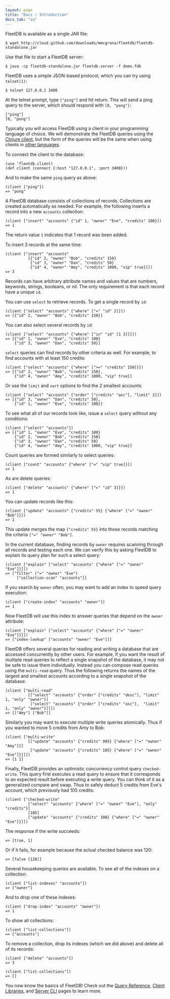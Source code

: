 ```yaml
---
layout: page
title: "Docs : Introduction"
docs_tab: "in"
---
```


FleetDB is available as a single JAR file:

    $ wget http://cloud.github.com/downloads/mmcgrana/fleetdb/fleetdb-standalone.jar

Use that file to start a FleetDB server:

    $ java -cp fleetdb-standalone.jar fleetdb.server -f demo.fdb

FleetDB uses a simple JSON-based protocol, which you can try using `telnet(1)`:

    $ telnet 127.0.0.1 3400

At the telnet prompt, type `["ping"]` and hit return. This will send a ping query to the server, which should respond with `[0, "pong"]`:

    ["ping"]
    [0, "pong"]

Typically you will access FleetDB using a client in your programming language of choice. We will demonstrate the FleetDB queries using the [Clojure client](/docs/clients/clojure.html), but the form of the queries will be the same when using clients in [other languages](/docs/clients.html).

To connect the client to the database:

    (use 'fleetdb.client)
    (def client (connect {:host "127.0.0.1", :port 3400}))

And to make the same `ping` query as above:

    (client ["ping"])
    => "pong"

A FleetDB database consists of collections of records. Collections are created automatically as needed. For example, the following inserts a record into a new `accounts` collection:

    (client ["insert" "accounts" {"id" 1, "owner" "Eve", "credits" 100}])
    => 1

The return value `1` indicates that 1 record was been added.

To insert 3 records at the same time:

    (client ["insert" "accounts"
              [{"id" 2, "owner" "Bob", "credits" 150}
               {"id" 3, "owner" "Dan", "credits" 50}
               {"id" 4, "owner" "Amy", "credits" 1000, "vip" true}]])
    => 3

Records can have arbitrary attribute names and values that are numbers, keywords, strings, booleans, or nil. The only requirement is that each record have a unique `id`.

You can use `select` to retrieve records. To get a single record by `id`:

    (client ["select" "accounts" {"where" ["=" "id" 2]}])
    => [{"id" 2, "owner" "Bob", "credits" 150}]

You can also select several records by `id`:

    (client ["select" "accounts" {"where" ["in" "id" [1 3]]}])
    => [{"id" 1, "owner" "Eve", "credits" 100}
        {"id" 3, "owner" "Dan", "credits" 50}]

`select` queries can find records by other criteria as well. For example, to find accounts with at least 150 credits:

    (client ["select" "accounts" {"where" [">=" "credits" 150]}])
    => [{"id" 2, "owner" "Bob", "credits" 150},
        {"id" 4, "owner" "Amy", "credits" 1000, "vip" true}]

Or use the `limit` and `sort` options to find the 2 smallest accounts:

    (client ["select" "accounts" {"order" ["credits" "asc"], "limit" 2}])
    => [{"id" 3, "owner" "Dan", "credits" 50},
        {"id" 1, "owner" "Eve", "credits" 100}]

To see what all of our records look like, issue a `select` query without any conditions:

    (client ["select" "accounts"])
    => [{"id" 1, "owner" "Eve", "credits" 100}
        {"id" 2, "owner" "Bob", "credits" 150}
        {"id" 3, "owner" "Dan", "credits" 50}
        {"id" 4, "owner" "Amy", "credits" 1000, "vip" true}]

Count queries are formed similarly to select queries:

    (client ["count" "accounts" {"where" ["=" "vip" true]}])
    => 1

As are delete queries:

    (client ["delete" "accounts" {"where" ["=" "id" 3]}])
    => 1

You can update records like this:

    (client ["update" "accounts" {"credits" 55} {"where" ["=" "owner" "Bob"]}])
    => 1

This update merges the map `{"credits" 55}` into those records matching the criteria `["=" "owner" "Bob"]`.

In the current database, finding records by `owner` requires scanning through all records and testing each one. We can verify this by asking FleetDB to explain its query plan for such a select query:

    (client ["explain" ["select" "accounts" {"where" ["=" "owner" "Eve"]}]])
    => ["filter" ["=" "owner" "Eve"]
         ["collection-scan" "accounts"]]

If you search by `owner` often, you may want to add an index to speed query execution:

    (client ["create-index" "accounts" "owner"])
    => 1

Now FleetDB will use this index to answer queries that depend on the `owner` attribute:

    (client ["explain" ["select" "accounts" {"where" ["=" "owner" "Eve"]}]])
    => ["index-lookup" ["accounts" "owner" "Eve"]]]

FleetDB offers several queries for reading and writing a database that are accessed concurrently by other users. For example, if you want the result of multiple read queries to reflect a single snapshot of the database, it may not be safe to issue them individually. Instead you can compose read queries using the `multi-read` query. Thus the following returns the names of the largest and smallest accounts according to a single snapshot of the database:

    (client ["multi-read"
              [["select" "accounts" {"order" ["credits" "desc"], "limit" 1, "only" "owner"}]
               ["select" "accounts" {"order" ["credits" "asc"],  "limit" 1, "only" "owner"}]]])
    => [["Amy"] ["Bob"]]

Similarly you may want to execute multiple write queries atomically. Thus if you wanted to move 5 credits from Amy to Bob:

    (client ["multi-write"
              [["update" "accounts" {"credits" 995} {"where" ["=" "owner" "Amy"]}]
               ["update" "accounts" {"credits" 105} {"where" ["=" "owner" "Eve"]}]]])
    => [1 1]

Finally, FleetDB provides an optimistic concurrency control query `checked-write`. This query first executes a read query to ensure that it corresponds to an expected result before executing a write query. You can think of it as a generalized compare and swap. Thus to safely deduct 5 credits from Eve's account, which previously had 105 credits:

    (client ["checked-write"
              ["select" "accounts" {"where" ["=" "owner" "Eve"], "only" "credits"}]
              [105]
              ["update" "accounts" {"credits" 100} {"where" ["=" "owner" "Eve"]}]])

The response if the write succeeds:

    => [true, 1]

Or if it fails, for example because the actual checked balance was 120:

    => [false [120]]

Several housekeeping queries are available. To see all of the indexes on a collection:

    (client ["list-indexes" "accounts"])
    => ["owner"]

And to drop one of these indexes:

    (client ["drop-index" "accounts" "owner"])
    => 1

To show all collections:

    (client ["list-collections"])
    => ["accounts"]

To remove a collection, drop its indexes (which we did above) and delete all of its records:

    (client ["delete" "accounts"])
    => 3

    (client ["list-collections"])
    => []

You now know the basics of FleetDB! Check out the [Query Reference](/docs/queries.html), [Client Libraries](/docs/clients.html), and  [Server CLI](/docs/server.html) pages to learn more.
